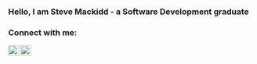 ### Hello, I am Steve Mackidd - a Software Development graduate

### Connect with me:

[<img align = "left" alt="twitter" width = 22px src="https://img.icons8.com/doodle/48/000000/twitter--v1.png"/>][twitter]
[<img align = "left" alt="linkedin" width = 22px src="https://img.icons8.com/doodle/48/000000/linkedin--v2.png"/>][linkedin]

<br />
<br />
<br />

[twitter]: https://twitter.com/stevemackidd
[linkedin]: https://www.linkedin.com/in/stephen-mackidd-6a1572106/
